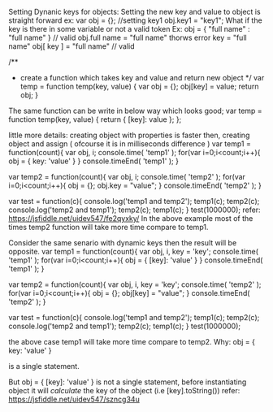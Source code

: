 Setting Dynanic keys for objects:
Setting the new key and value to object is straight forward
ex: var obj = {};
//setting key1 
obj.key1 = "key1";
What if the key is there in some variable or not a valid token
Ex: obj = {
    "full name"  : "full name"
   } // valid
   obj.full name = "full name" thorws error 
   key = "full name"
   obj[ key ] = "full name" // valid

/**
* create a function which takes key and value and return new object
*/
var temp = function temp(key, value) {
  var obj = {};
  obj[key] = value;
  return obj;
}

The same function can be write in below way which looks good;
var temp = function temp(key, value) {
   return {
    [key]: value
   };
};




little more details:
creating object with properties is faster then, creating object and assign ( ofcourse it is in milliseconds difference )
var temp1 = function(count){
    var obj, i;
    console.time( 'temp1' );
    for(var i=0;i<count;i++){
        obj = {
            key: 'value'
        }
    }
    console.timeEnd( 'temp1' );
}

var temp2 = function(count){
    var obj, i;
    console.time( 'temp2' );
    for(var i=0;i<count;i++){
        obj = {};
        obj.key = "value";
    }
    console.timeEnd( 'temp2' );
}

var test = function(c){
    console.log('temp1 and temp2');
    temp1(c);
    temp2(c);
    console.log('temp2 and temp1');
    temp2(c);
    temp1(c);
}
test(1000000);
refer: https://jsfiddle.net/uidev547/fe2qyxky/
In the above example most of the times temp2 function will take more time compare to temp1. 





Consider the same senario with dynamic keys then the result will be opposite.
var temp1 = function(count){
    var obj, i, key = 'key';
    console.time( 'temp1' );
    for(var i=0;i<count;i++){
        obj = {
            [key]: 'value'
        }
    }
    console.timeEnd( 'temp1' );
}

var temp2 = function(count){
    var obj, i, key = 'key';
    console.time( 'temp2' );
    for(var i=0;i<count;i++){
        obj = {};
        obj[key] = "value";
    }
    console.timeEnd( 'temp2' );
}

var test = function(c){
    console.log('temp1 and temp2');
    temp1(c);
    temp2(c);
    console.log('temp2 and temp1');
    temp2(c);
    temp1(c);
}
test(1000000);

the above case temp1 will take more time compare to temp2.
Why: 
obj = {
   key: 'value'
}

is a single statement.

But 
obj = {
  [key]: 'value'
}
is not a single statement, before instantiating object it will *calculate* the key of the object (i.e [key].toString())
refer: https://jsfiddle.net/uidev547/szncg34u





